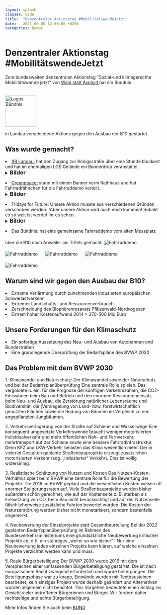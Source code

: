 ```yaml
---
layout: splash
classes: wide
title:  "Denzentraler Aktionstag #MobilitätswendeJetzt"
date:   2021-06-05 12:00:00 +0200
categories: Demos
---
```

<p> </p>

<h1> Denzentraler Aktionstag #MobilitätswendeJetzt </h1>

Zum bundesweiten denzentralen Aktionstag "Sozial-und klimagerechte Mobilitätswende jetzt" von <a href="https://wald-statt-asphalt.net/mobilitaetswendejetzt/" target="" >Wald statt Asphalt </a> hat ein Bündnis 

<img src="https://camo.githubusercontent.com/c9dacf0f25a1489fdbc6c0d2b41cda58b77fa210a13a886d6f99e027adfbd358/68747470733a2f2f6564656e742e6769746875622e696f2f537570657254696e7949636f6e732f696d616765732f7376672f696e7374616772616d2e737667" style="margin-right: 20px; margin-top: 20px" alt="Logos Bündnis" height="100" width="100">

in Landau verschiedene Aktions gegen den Ausbau der B10 gestartet. 

<h2> Was wurde gemacht? </h2> 
<li> <a href="https://extinctionrebellion.de/og/landau/" target="" >XR Landau:</a> hat den Zugang zur Königsstraße über eine Stunde blockiert und hat im ehemaligen LGS Gelände ein Bannerdrop veranstaltet <br>
  <details>  
  <summary>
   <FONT SIZE="4"><b>Bilder</b></FONT>
  </summary>
  <p>    
<ul class="gallery">
<img src="https://github.com/fridaysforfuture-landau-pfalz/fridaysforfuture-landau-pfalz.github.io/blob/main/assets/B%C3%BCndnis%205.06.21/20210605_113236.jpg?raw=true" style="margin-right: 20px; margin-top: 20px" alt="Blockade Königsstraße" height="" width="">
<img src="https://github.com/fridaysforfuture-landau-pfalz/fridaysforfuture-landau-pfalz.github.io/blob/main/assets/B%C3%BCndnis%205.06.21/20210605_113456.jpg?raw=true" style="margin-right: 20px; margin-top: 20px" alt="Blockade Königsstraße" height="" width="">
<img src="https://github.com/fridaysforfuture-landau-pfalz/fridaysforfuture-landau-pfalz.github.io/blob/main/assets/B%C3%BCndnis%205.06.21/20210605_120922.jpg?raw=true" style="margin-right: 20px; margin-top: 20px" alt="Blockade Königsstraße" height="" width="">
<img src="https://github.com/fridaysforfuture-landau-pfalz/fridaysforfuture-landau-pfalz.github.io/blob/main/assets/B%C3%BCndnis%205.06.21/20210605_121239.jpg?raw=true" style="margin-right: 20px; margin-top: 20px" alt="Blockade Königsstraße" height="" width="">
<img src="https://github.com/fridaysforfuture-landau-pfalz/fridaysforfuture-landau-pfalz.github.io/blob/main/assets/B%C3%BCndnis%205.06.21/m6Yqngt8.jpeg?raw=true" style="margin-right: 20px; margin-top: 20px" alt="Blockade Königsstraße" height="" width="">
<img src="https://github.com/fridaysforfuture-landau-pfalz/fridaysforfuture-landau-pfalz.github.io/blob/main/assets/B%C3%BCndnis%205.06.21/xd035Pok.jpeg?raw=true" style="margin-right: 20px; margin-top: 20px" alt="Blockade Königsstraße" height="" width="">  
</ul>
  </p>
</details>

<p> </p>

<li> <a href="https://www.greenpeace.de/gruppen/landau" target="" >Greenpeace:</a> stand mit einem Banner vorm Rathhaus und hat Fahrradfähnchen für die Fahrraddemo verteilt. 
   <details>  
  <summary>
   <FONT SIZE="4"><b>Bilder</b></FONT>
  </summary>
  <p>
<ul class="gallery">
<img src="https://github.com/fridaysforfuture-landau-pfalz/fridaysforfuture-landau-pfalz.github.io/blob/main/assets/B%C3%BCndnis%205.06.21/signal-2021-06-05-122409.jpg?raw=true" style="margin-right: 20px; margin-top: 20px" alt="Greenpeace Banner" height="" width="">
<img src="https://github.com/fridaysforfuture-landau-pfalz/fridaysforfuture-landau-pfalz.github.io/blob/main/assets/B%C3%BCndnis%205.06.21/20210605_171803.jpg?raw=true" style="margin-right: 20px; margin-top: 20px" alt="Greenpeace Fahrradfähnchen" height="" width="">  
</ul>
  </p>
</details>

<p> </p>

<li> Fridays for Future: Unsere Aktion musste aus verschiedenen Gründen verschoben werden. !Aber unsere Aktion wird auch noch kommen! Sobald es so weit ist werdet ihr es sehen. 
   <details>  
  <summary>
   <FONT SIZE="4"><b>Bilder</b></FONT>
  </summary>
  <p>
<ul class="gallery">
<img src="" style="margin-right: 20px; margin-top: 20px" alt="Aktion FfF Landau" height="100" width="100">
</ul>
  </p>
</details>

<p> </p>

<li> Das Bündnis: hat eine gemeinsame Fahrraddemo vom alten Messplatz über die B10 nach Anweiler am Trifels gemacht.  

<img src="https://github.com/fridaysforfuture-landau-pfalz/fridaysforfuture-landau-pfalz.github.io/blob/main/assets/B%C3%BCndnis%205.06.21/2VC31UI0.jpeg?raw=true" style="margin-right: 20px; margin-top: 20px" alt="Fahrraddemo" height="" width=""> 
<img src="https://github.com/fridaysforfuture-landau-pfalz/fridaysforfuture-landau-pfalz.github.io/blob/main/assets/B%C3%BCndnis%205.06.21/QjmBqSiw.jpeg?raw=true" style="margin-right: 20px; margin-top: 20px" alt="Fahrraddemo" height="" width=""> 
<img src="https://github.com/fridaysforfuture-landau-pfalz/fridaysforfuture-landau-pfalz.github.io/blob/main/assets/B%C3%BCndnis%205.06.21/f3ltWRPU.jpeg?raw=true" style="margin-right: 20px; margin-top: 20px" alt="Fahrraddemo" height="" width="">   
<img src="https://github.com/fridaysforfuture-landau-pfalz/fridaysforfuture-landau-pfalz.github.io/blob/main/assets/B%C3%BCndnis%205.06.21/20210605_174242.jpg?raw=true" style="margin-right: 20px; margin-top: 20px" alt="Fahrraddemo" height="" width="">
<img src="https://github.com/fridaysforfuture-landau-pfalz/fridaysforfuture-landau-pfalz.github.io/blob/main/assets/B%C3%BCndnis%205.06.21/20210605_165059.jpg?raw=true" style="margin-right: 20px; margin-top: 20px" alt="Fahrraddemo" height="" width="">

<h2> Warum sind wir gegen den Ausbau der B10? </h2>
  <li> Extreme Verlärmung durch zunehmenden induzierten europäischen Schwerlastverkehr
  <li> Extremer Landschafts- und Ressourcenverbrauch
  <li> Zerschneidung des Biophärenresavats Pfälzerwald-Nordvogesen 
  <li> Extrem hoher Kostenaufwand 2014 > 370-500 Mio Euro
  
<h2> Unsere Forderungen für den Klimaschutz</h2>  
  <li> Ein sofortige Aussetzung des Neu- und Ausbau von Autobahnen und Bundestraßen
  <li> Eine grundlegende Überprüfung der Bedarfspläne des BVWP 2030
  
<h2> Das Problem mit dem BVWP 2030 </h2>
1. Klimawandel und Naturschutz: Der Klimawandel sowie der Naturschutz und bei der Bedarfsplanüberprüfung Eine zentrale Rolle spielen.  Das vergoldete u.  ein.  für die Prognose der künftigen Verkehrszahlen, die CO2-Emissionen beim Bau und Betrieb und den enormen Ressourceneinsatz beim Neu- und Ausbau, die Zerstörung natürlicher Lebensräume und Biodiversität, die |Versiegelung von Land- bzw.  forstwirtschaftlich genutzten Flächen sowie die Rodung von Bäumen im Vergleich zu neu angepflanzten Jungbäumen. <br>
    <p> </p>
2. Verkehrsverlagerung von der Straße auf Schiene und Wasserwege Eine konsequent umgesetzte Verkehrswende braucht weniger motorisierten Individualverkehr und mehr öffentlichen Nah- und Fernverkehr, mehrtransport auf der Schiene sowie eine bessere Fahrradinfrastruktur.  Denn KFZ und LKW-Verkehr belasten das Klima wesentlich mehr.  Der in vielerlei Gestalten geplante Straßenbauprojekte erzeugt zusätzlichen motorisierten Verkehr (sog. „induzierter“ Verkehr).  Dies ist völlig widersinnig. <br>
    <p> </p>
3. Realistische Schätzung von Nutzen und Kosten Das Nutzen-Kosten-Verhältnis spielt beim BVWP eine zentrale Rolle für die Bewertung der Projekte.  Die 2016 im BVWP geplant und die wesentlichen Kosten weisen oft enormer Steigerungsraten auf.  Viele Straßenbauprojekte wurden bisher außerdem schön gerechnet, wie auf der Kostenseite z.  B. sterben als Freisetzung von CO, beim Bau nicht berücksichtigt und auf der Nutzenseite fälschlicherweise zusätzliche Fahrten bewertet wurden.  Die Kosten der Naturzerstörung werden bisher nicht monetarisiert, sondern bestenfalls angemerkt.  <br>
    <p> </p>
4. Neubewertung der Einzelprojekte statt Gesamtbeurteilung Bei der 2022 geplanten Bedarfsplanüberprüfung im Rahmen des Bundesverkehrsministeriums eine grundsätzliche Neubewertung kritischer Projekte ab, d.h.  ein ständiges „weiter so wie bisher“ ! Nur eine Neubewertung jedes einzelnen Projekts kann klären, auf welche einzelnen Projekte verzichtet werden kann und muss. <br>
    <p> </p>
5. Reale Bürgerbeteiligung Der BVWP 2030 wurde 2016 mit dem Versprechen einer umfassenden Bürgerbeteiligung gestartet.  Die ist nach europäischem Recht zwingend erforderlich und wurde hintergangen.  Die Beteiligungsphase war zu knapp, Einwände wurden mit Textbausteinen bearbeitet, kein einziges Projekt wurde deshalb geändert und Alternativen wurden allgemein nicht beachtet.  This Vorgehen bedeutete einen Schlag ins Gesicht vieler betroffener Bürgerinnen und Bürger.  Wir fordern daher rechtzeitige und echte Bürgerbeteiligung. <br>
    
Mehr Infos finden Sie auch beim <a href="https://suedpfalz.bund-rlp.de/themen/mensch-umwelt/mobilitaet/strassenbau/b10-durch-den-pfaelzerwald-1/" target="" >BUND</a>    
